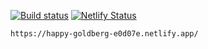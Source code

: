 <p align="center">
    
  <a href="https://travis-ci.org/richwandell/rust_wasm_webcam"><img src="https://img.shields.io/travis/richwandell/rust_wasm_webcam/master.svg" alt="Build status" /></a>
  [![Netlify Status](https://api.netlify.com/api/v1/badges/a0b4c13d-6cc7-4b49-9285-b33d148b9ac0/deploy-status)](https://app.netlify.com/sites/happy-goldberg-e0d07e/deploys)

    https://happy-goldberg-e0d07e.netlify.app/
</p>
